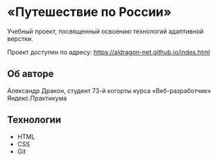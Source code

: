 # «Путешествие по России»

Учебный проект, посвященный освоению технологий адаптивной верстки.

Проект доступен по адресу: https://aldragon-net.github.io/index.html

## Об авторе

Александр Дракон, студент 73-й когорты курса «Веб-разработчик» Яндекс.Практикума

## Технологии
* HTML
* CSS
* Git
